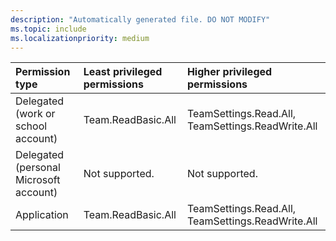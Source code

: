 ```yaml
---
description: "Automatically generated file. DO NOT MODIFY"
ms.topic: include
ms.localizationpriority: medium
---
```


|Permission type|Least privileged permissions|Higher privileged permissions|
|:---|:---|:---|
|Delegated (work or school account)|Team.ReadBasic.All|TeamSettings.Read.All, TeamSettings.ReadWrite.All|
|Delegated (personal Microsoft account)|Not supported.|Not supported.|
|Application|Team.ReadBasic.All|TeamSettings.Read.All, TeamSettings.ReadWrite.All|

